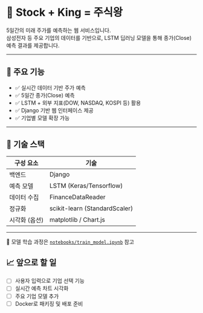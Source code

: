 # 👑 Stock + King = 주식왕

5일간의 미래 주가를 예측하는 웹 서비스입니다.  
삼성전자 등 주요 기업의 데이터를 기반으로, LSTM 딥러닝 모델을 통해 종가(Close) 예측 결과를 제공합니다.

---

## 📌 주요 기능

- ✅ 실시간 데이터 기반 주가 예측
- ✅ 5일간 종가(Close) 예측
- ✅ LSTM + 외부 지표(DOW, NASDAQ, KOSPI 등) 활용
- ✅ Django 기반 웹 인터페이스 제공
- ✅ 기업별 모델 확장 가능

---

## 🧠 기술 스택

| 구성 요소     | 기술                         |
|--------------|------------------------------|
| 백엔드       | Django                   |
| 예측 모델     | LSTM (Keras/Tensorflow)      |
| 데이터 수집   | FinanceDataReader            |
| 정규화       | scikit-learn (StandardScaler)|
| 시각화 (옵션) | matplotlib / Chart.js        |

---
📘 모델 학습 과정은 [`notebooks/train_model.ipynb`](notebooks/train_model.ipynb) 참고

## 📈 앞으로 할 일

- [ ] 사용자 입력으로 기업 선택 기능
- [ ] 실시간 예측 차트 시각화
- [ ] 주요 기업 모델 추가
- [ ] Docker로 패키징 및 배포 준비
